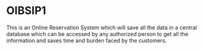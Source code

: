 # OIBSIP1
This is an Online Reservation System which will save all the data in a central database which can be accessed by any authorized person to get all the information and saves time and burden faced by the customers.
